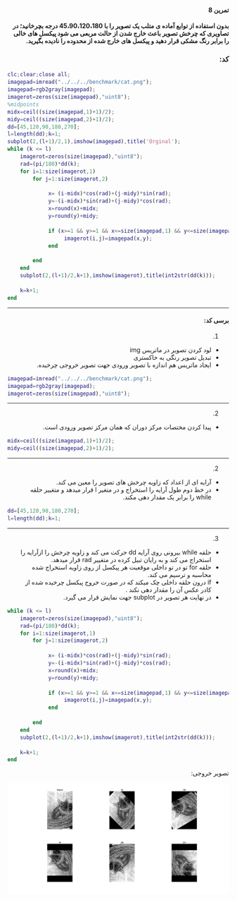 <div dir="rtl">

#### تمرین 8
#### بدون استفاده از توابع آماده ی متلب یک تصویر را با 45،90،120،180 درجه بچرخانید؛ در تصاویری که چرخش تصویر باعث خارج شدن از حالت مربعی می شود پیکسل های خالی را برابر رنگ مشکی قرار دهید و پیکسل های خارج شده از محدوده را نادیده بگیرید. <br />

### کد:
</div>

```matlab
clc;clear;close all;
imagepad=imread("../../../benchmark/cat.png");
imagepad=rgb2gray(imagepad);
imagerot=zeros(size(imagepad),"uint8");
%midpoints
midx=ceil((size(imagepad,1)+1)/2);
midy=ceil((size(imagepad,2)+1)/2);
dd=[45,120,90,180,270];
l=length(dd);k=1;
subplot(2,(l+1)/2,1),imshow(imagepad),title('Orginal');
while (k <= l)
    imagerot=zeros(size(imagepad),"uint8");
    rad=(pi/180)*dd(k);
    for i=1:size(imagerot,1)
        for j=1:size(imagerot,2)

             x= (i-midx)*cos(rad)+(j-midy)*sin(rad);
             y=-(i-midx)*sin(rad)+(j-midy)*cos(rad);
             x=round(x)+midx;
             y=round(y)+midy;

             if (x>=1 && y>=1 && x<=size(imagepad,1) && y<=size(imagepad,2))
                  imagerot(i,j)=imagepad(x,y);        
             end

        end
    end
    subplot(2,(l+1)/2,k+1),imshow(imagerot),title(int2str(dd(k)));
    
    k=k+1;
end
```
---
<div dir="rtl">

#### برسی کد:

1.
- لود کردن تصویر در ماتریس img <br />
- تبدیل تصویر رنگی به خاکستری
- ایجاد ماتریس هم اندازه با تصویر ورودی جهت تصویر خروجی چرخیده.
</div>

```matlab
imagepad=imread("../../../benchmark/cat.png");
imagepad=rgb2gray(imagepad);
imagerot=zeros(size(imagepad),"uint8");
```
---
<div dir="rtl">

2.
-  پیدا کردن مختصات مرکز دوران  که همان مرکز تصویر ورودی است.<br />
</div>

```matlab
midx=ceil((size(imagepad,1)+1)/2);
midy=ceil((size(imagepad,2)+1)/2);
```
---
<div dir="rtl">

2.
-  آرایه ای از اعداد که زاویه چرخش های تصویر را معین می کند.<br />
-  در خط دوم طول آرایه را استخراج و در متغیر l قرار میدهد و متغییر حلقه while را برابر یک مقدار دهی مکند.
</div>

```matlab
dd=[45,120,90,180,270];
l=length(dd);k=1;
```
---
<div dir="rtl">

3.
-  حلقه while  بیرونی روی آرایه dd حرکت می کند و زاویه چرخش را ازآرایه  را  استخراج می کند و به رایان تبیل کرده در متغییر rad قرار میدهد.
- حلقه for تو در تو داخلی موقعیت هر پیکسل از روی زاویه استخراج شده محاسبه و ترسیم می کند.
- if درون حلقه داخلی چک میکند که در صورت خروج پیکسل چرخیده شده از کادر عکس آن را مقدار دهی نکند .
- در نهایت هر تصویر در subplot جهت نمایش قرار می گیرد.
</div>

```matlab
while (k <= l)
    imagerot=zeros(size(imagepad),"uint8");
    rad=(pi/180)*dd(k);
    for i=1:size(imagerot,1)
        for j=1:size(imagerot,2)

             x= (i-midx)*cos(rad)+(j-midy)*sin(rad);
             y=-(i-midx)*sin(rad)+(j-midy)*cos(rad);
             x=round(x)+midx;
             y=round(y)+midy;

             if (x>=1 && y>=1 && x<=size(imagepad,1) && y<=size(imagepad,2))
                  imagerot(i,j)=imagepad(x,y);        
             end

        end
    end
    subplot(2,(l+1)/2,k+1),imshow(imagerot),title(int2str(dd(k)));
    
    k=k+1;
end
```
<div dir="rtl">
تصویر خروجی:<br />
</div>

![Image of Yaktocat](result.jpg)